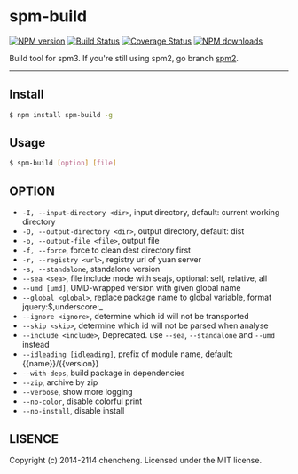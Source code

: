 # spm-build

[![NPM version](https://img.shields.io/npm/v/spm-build.svg?style=flat)](https://npmjs.org/package/spm-build)
[![Build Status](https://img.shields.io/travis/spmjs/spm-build.svg?style=flat)](https://travis-ci.org/spmjs/spm-build)
[![Coverage Status](https://img.shields.io/coveralls/spmjs/spm-build.svg?style=flat)](https://coveralls.io/r/spmjs/spm-build)
[![NPM downloads](http://img.shields.io/npm/dm/spm-build.svg?style=flat)](https://npmjs.org/package/spm-build)

Build tool for spm3. If you're still using spm2, go branch [spm2](https://github.com/spmjs/spm-build/tree/spm2).

---

## Install

```bash
$ npm install spm-build -g
```

## Usage

```bash
$ spm-build [option] [file]
```

## OPTION

- `-I, --input-directory <dir>`, input directory, default: current working directory
- `-O, --output-directory <dir>`, output directory, default: dist
- `-o, --output-file <file>`, output file
- `-f, --force`, force to clean dest directory first
- `-r, --registry <url>`, registry url of yuan server
- `-s, --standalone`, standalone version
- `--sea <sea>`, file include mode with seajs, optional: self, relative, all
- `--umd [umd]`, UMD-wrapped version with given global name
- `--global <global>`, replace package name to global variable, format jquery:$,underscore:_
- `--ignore <ignore>`, determine which id will not be transported
- `--skip <skip>`, determine which id will not be parsed when analyse
- `--include <include>`, Deprecated. use `--sea`, `--standalone` and `--umd` instead
- `--idleading [idleading]`, prefix of module name, default: {{name}}/{{version}}
- `--with-deps`, build package in dependencies
- `--zip`, archive by zip
- `--verbose`, show more logging
- `--no-color`, disable colorful print
- `--no-install`, disable install

## LISENCE

Copyright (c) 2014-2114 chencheng. Licensed under the MIT license.
